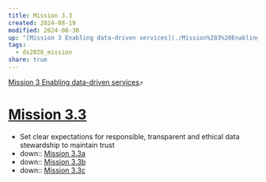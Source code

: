 ```yaml
---
title: Mission 3.3
created: 2024-08-19
modified: 2024-08-30
up: "[Mission 3 Enabling data-driven services](./Mission%203%20Enabling%20data-driven%20services.md)"
tags:
  - ds2026_mission
share: true
---
```

[Mission 3 Enabling data-driven services](./Mission%203%20Enabling%20data-driven%20services.md)⤴️
# [Mission 3.3](Mission%203.3.md)
- Set clear expectations for responsible, transparent and ethical data stewardship to maintain trust
- down:: [Mission 3.3a](./Mission%203.3a.md)
- down:: [Mission 3.3b](./Mission%203.3b.md)
- down:: [Mission 3.3c](./Mission%203.3c.md)
